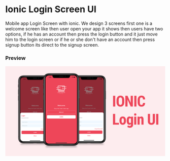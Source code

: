 # Ionic Login Screen UI


Mobile app Login Screen with ionic.
We design 3 screens first one is a welcome screen like then user open your app it shows then users have two options, if he has an account then press the login button and it just move him to the login screen or if he or she don't have an account then press signup button its direct to the signup screen.

### Preview




![App UI](/preview.png)

